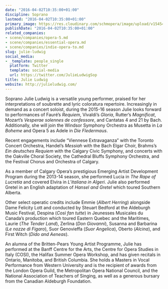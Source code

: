 ```yaml
---
date: "2016-04-02T10:35:00+01:00"
discipline: Soprano
lastmod: "2016-04-02T10:35:00+01:00"
primary_image: https://res.cloudinary.com/schmopera/image/upload/v1545409169/media/webhook-uploads/1459530026540/2016-04-02---Julie-Ludwig.jpg.jpg
publishDate: "2016-04-02T10:35:00+01:00"
related_companies:
- scene/companies/opera-5.md
- scene/companies/essential-opera.md
- scene/companies/indie-opera-to.md
slug: julie-ludwig
social_media:
- _template: people_single
  platform: Twitter
  template: social-media
  url: https://twitter.com/JulieLudwigSop
title: Julie Ludwig
website: http://julieludwig.com/
---
```


Soprano Julie Ludwig is a versatile young performer, praised for her interpretations of soubrette and lyric coloratura repertoire. Increasingly in demand as a concert soloist, during the 2015-16 season Julie looks forward to performances of Fauré’s *Requiem*, Vivaldi’s *Gloria*, Rutter’s *Magnificat*, Mozart’s *Vesperae solennes de confessore*, and Cantatas 4 and 21 by Bach. Additionally, she will join the Windsor Symphony Orchestra as Musetta in *La Boheme* and Opera 5 as Adele in *Die Fledermaus*.

Recent engagements include “Viennese Extravaganza” with the Toronto Concert Orchestra, Handel’s *Messiah* with the Bach Elgar Choir, Brahms’s *Ein deutsches Requiem* with the Calgary Civic Symphony, and concerts with the Oakville Choral Society, the Cathedral Bluffs Symphony Orchestra, and the Festival Chorus and Orchestra of Calgary.

As a member of Calgary Opera’s prestigious Emerging Artist Development Program during the 2013-14 season, she performed Lucia in *The Rape of Lucretia* and covered Elvira in *L’italiana in Algeri*. Julie also performed Gretel in an English adaptation of *Hansel and Gretel* which toured Southern Alberta.

Other select operatic credits include Emmie (*Albert Herring*) alongside Dame Felicity Lott and conducted by Steuart Bedford at the Aldeburgh Music Festival, Despina (*Così fan tutte*) in Jeunesses Musicales du Canada’s production which toured Eastern Quebec and the Maritimes, Laurie (*The Tender Land*), Zerlina (*Don Giovanni*), Susanna and Barbarina (*Le nozze di Figaro*), Suor Genovieffa (*Suor Angelica*), Oberto (*Alcina*), and First Witch (*Dido and Aeneas*).

An alumna of the Britten-Pears Young Artist Programme, Julie has performed at the Banff Centre for the Arts, the Centre for Opera Studies in Italy (COSI), the Halifax Summer Opera Workshop, and has given recitals in Ontario, Manitoba, and British Columbia. She holds a Masters in Vocal Performance from Western University and is the recipient of awards from the London Opera Guild, the Metropolitan Opera National Council, and the National Association of Teachers of Singing, as well as a generous bursary from the Canadian Aldeburgh Foundation.
